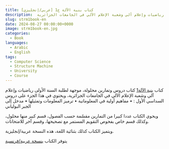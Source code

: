 ```yaml
---
title: كتاب بنية الآلة ج1 [عربي/إنجليزي]
description:  كتاب "بنية الآلة" كتاب دروس وتمارين محلولة، موجهة لطلبة السنة الأولى رياضيات وإعلام آلي وشعبة الإعلام الآلي في الجامعات الجزائرية،
slug: strm1book-en
date: 2024-08-27 00:00:00+0000
image: strm1book-en.jpg
categories:
  - Book
languages:
  - Arabic
  - English
tags:
  - Computer Science
  - Structure Machine
  - University
  - Course
---
```


كتاب [بنية الآلة1](https://archive.org/download/strm-1-book-taha-zerrouki-09-10-2021/STRM1-english-arabic-Taha-Zerrouki-2023-sept-21-a.pdf) كتاب دروس وتمارين محلولة، موجهة لطلبة السنة الأولى رياضيات وإعلام آلي وشعبة الإعلام الآلي في الجامعات الجزائرية،
ويحتوي في هذا الجزء على دروس السداسي الأول :
    • مفاهيم أولية في المعلوماتية
    • ترميز المعلومات وتمثيلها
    •  مدخل إلى الجبر البولياني

ويحوي الكتاب عددا كبيرا من التمارين مقسّمة حسب الفصول، قسم كبير منها محلول، وكذلك قسم خاص بفحوص التقويم المستمر مع تصحيحها، وقسم آخر للامتحانات.

ويتميز الكتاب كذلك بثنائية اللغة، هذه النسخة عربية/إنجليزية.

يتوفر الكتاب [بنسخة عربية/فرنسية](https://ia802301.us.archive.org/6/items/strm-1-book-taha-zerrouki-09-10-2021/STRM-1-Book-Taha-Zerrouki-25-12-2021.pdf)
